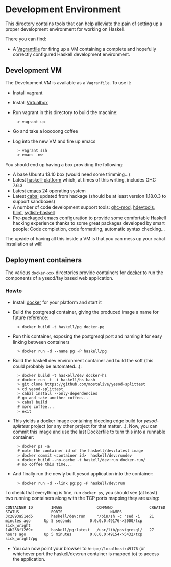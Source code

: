 Development Environment
=======================

This directory contains tools that can help alleviate the pain of setting up a proper development environment for working on Haskell.

There you can find:

* A [Vagrantfile](http://vagrantup.com) for firing up a VM containing a complete and hopefully correctly configured Haskell
development environment.

## Development VM

The Development VM is available as a `Vagranfile`. To use it:
* Install [vagrant](http://vagrantup.com)
* Install [Virtualbox](http://www.virtualbox.org)
* Run vagrant in this directory to build the machine:
 
        > vagrant up

* Go and take a looooong coffee
* Log into the new VM and fire up emacs

        > vagrant ssh
        > emacs -nw

You should end up having a box providing the following:

* A base Ubuntu 13.10 box (would need some trimming...)
* Latest [haskell-platform](http://www.haskell.org/platform/) which, at times of this writing, includes GHC 7.6.3
* Latest [emacs](https://www.gnu.org/software/emacs) 24 operating system
* Latest [cabal](http://www.haskell.org/haskellwiki/Cabal) updated from hackage (should be at least version 1.18.0.3 to
support sandboxes)
* A number of code development support tools: [ghc-mod](http://www.mew.org/~kazu/proj/ghc-mod/en/),
[hdevtools](https://github.com/bitc/hdevtools/), [hlint](http://community.haskell.org/~ndm/hlint/),
[sytlish-haskell](https://github.com/jaspervdj/stylish-haskell)
* Pre-packaged emacs configuration to provide some comfortable Haskell hacking experience thanks to some great packages
  developed by smart people: Code completion, code formatting, automatic syntax checking...

The upside of having all this inside a VM is that you can mess up your cabal installation at will!

## Deployment containers

The various `docker-xxx` directories provide containers for [docker](http://docs.docker.io/) to run the components of a yseod/fay
based web application.

### Howto

* Install [docker](http://docs.docker.io/) for your platform and start it
* Build the postgresql container, giving the produced image a name for future reference:

        > docker build -t haskell/pg docker-pg

* Run this container, exposing the postgresql port and naming it for easy linking between containers

        > docker run -d --name pg -P haskell/pg

* Build the haskell dev environment container and build the soft (this could probably be automated...):

        > docker build -t haskell/dev docker-hs
        > docker run -t -i haskell/hs bash
        > git clone https://github.com/mostalive/yesod-splittest
        > cd yesod-splittest
        > cabal install --only-dependencies
        # go and take another coffee...
        > cabal build
        # more coffee...
        > exit

* This yields a docker image containing bleeding edge build for *yesod-splittest*  project (or any other project for that
  matter...). Now, you can commit this image and use the last Dockerfile to turn this into a runnable container:

        > docker ps -a
        # note the container id of the haskell/dev:latest image
        > docker commit <container id>  haskell/dev:rundev
        > docker build --no-cache -t haskell/dev:run docker-run/
        # no coffee this time...

* And finally run the newly built yesod application into the container:

        > docker run -d --link pg:pg -P haskell/dev:run

To check that everything is fine, run `docker ps`, you should see (at least) two running containers along with the TCP ports
mapping they are using:

    CONTAINER ID        IMAGE               COMMAND                CREATED             STATUS              PORTS                     NAMES
    3c2893a51ed5        haskell/dev:run     "/bin/sh -c 'sed -i    21 minutes ago      Up 5 seconds        0.0.0.0:49176->3000/tcp sick_wright                                                                                                                                                                                                                                                                                                                                                 14b238f1269c        haskell/pg:latest   /usr/lib/postgresql/   27 hours ago        Up 5 minutes        0.0.0.0:49154->5432/tcp   sick_wright/pg


* You can now point your browser to `http://localhost:49176` (or whichever port the haskell/dev:run container is mapped to) to
  access the application.
